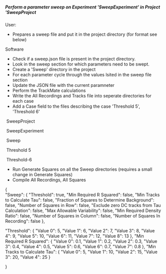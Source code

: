 ##### Perform a parameter sweep on  Experiment 'SweepExperiment' in Project 'SweepProject 



User:

- Prepares  a sweep file and put it in the project directory (for format see below)



Software

- Check if a sweep.json file is present in the project directory.
- Look in the sweep section for which parameters need to be swept.
- Create a 'Sweep' directory in the project
- For each parameter cycle through the values lsited in the sweep file section 
- Update the JSON file with the current paramneter
- Perform the TrackMate calculations 
- Write the All Recordings and Tracks file into seperate directories for each case
- Add a Case field to the files describing the case 'Threshold 5', 'Threshold 6' 



​	SweepProject

​		SweepExperiment

​			Sweep

​				Threshold 5

​				Threshold-6

 

- Run Generate Squares on all the Sweep directories (requires a small change in Generate Squares)
- Compile All Recordings, All Squares











 









{  
  "Sweep": {
    "Threshold": true,
    "Min Required R Squared": false,
    "Min Tracks to Calculate Tau": false,
    "Fraction of Squares to Determine Background": false,
    "Number of Squares in Row": false,
    "Exclude zero DC tracks from Tau Calculation": false,
    "Max Allowable Variability": false,
    "Min Required Density Ratio": false,
    "Number of Squares in Column": false,
    "Number of Squares In Recording": false
  },

  "Threshold": {
    "Value 0": 5,
    "Value 1": 6,
    "Value 2": 7,
    "Value 3": 8,
    "Value 4": 9,
    "Value 5": 10,
    "Value 6": 11,
    "Value 7": 12,
    "Value 8": 13
  },
  "Min Required R Squared": {
    "Value 0": 0.1,
    "Value 1": 0.2,
    "Value 2": 0.3,
    "Value 3": 0.4,
    "Value 4": 0.5,
    "Value 5": 0.6,
    "Value 6": 0.7,
    "Value 7": 0.8
  },
  "Min Tracks to Calculate Tau": {
    "Value 0": 5,
    "Value 1": 10,
    "Value 2": 15,
    "Value 3": 20,
    "Value 4": 25
  }

}

